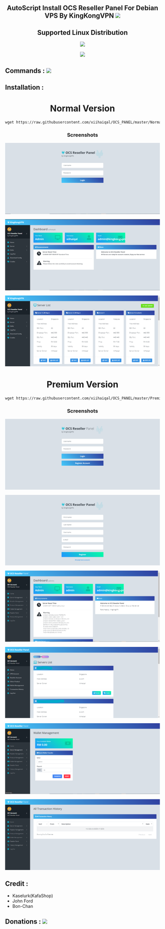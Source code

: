 <h2 align="center">AutoScript Install OCS Reseller Panel For Debian VPS By KingKongVPN <img src="https://img.shields.io/badge/Version-2.0.4-blue.svg"></h2>


<h2 align="center"> Supported Linux Distribution</h2>
<p align="center"><img src="https://www.debian.org/logos/openlogo.svg"></p>
<p align="center"><img src="https://img.shields.io/static/v1?style=for-the-badge&logo=debian&label=Debian%209&message=Stretch&color=red"> 




## Commands : <img src="https://img.shields.io/static/v1?style=for-the-badge&logo=powershell&label=Shell&message=Bash%20Script&color=lightgray">


## Installation :

<h1 align="center">Normal Version</h1>

  ```html
wget https://raw.githubusercontent.com/xiihaiqal/OCS_PANEL/master/Normal && chmod +x Normal && ./Normal
  ```
<h3 align="center">Screenshots</h3>
<p align="center">
<img src="https://github.com/xiihaiqal/OCS_PANEL/raw/master/Snapshots/normal1.png">
   </p>
  <p align="center">
  <img src="https://github.com/xiihaiqal/OCS_PANEL/raw/master/Snapshots/normal2.png">
   </p>
  <p align="center">
  <img src="https://github.com/xiihaiqal/OCS_PANEL/raw/master/Snapshots/normal3.png">
   </p>

  
  
  
<h1 align="center">Premium Version</h1>

  ```html
wget https://raw.githubusercontent.com/xiihaiqal/OCS_PANEL/master/Premium && chmod +x Premium && bash Premium
  ```
  <h3 align="center">Screenshots</h3>
<p align="center">
<img src="https://github.com/xiihaiqal/OCS_PANEL/raw/master/Snapshots/premium1.png">
   </p>
  <p align="center">
  <img src="https://github.com/xiihaiqal/OCS_PANEL/raw/master/Snapshots/premium2.png">
   </p>
  <p align="center">
  <img src="https://github.com/xiihaiqal/OCS_PANEL/raw/master/Snapshots/premium3.png">
   </p>
  <p align="center">
  <img src="https://github.com/xiihaiqal/OCS_PANEL/raw/master/Snapshots/premium4.png">
   </p>
  <p align="center">
  <img src="https://github.com/xiihaiqal/OCS_PANEL/raw/master/Snapshots/premium5.png">
   </p>
  <p align="center">
  <img src="https://github.com/xiihaiqal/OCS_PANEL/raw/master/Snapshots/premium6.png">
   </p>


## Credit :
* Kaselurk(KafaShop)
* John Ford
* Bon-Chan

## Donations :  <a href="https://paypal.me/kingkongvpn" target=”_blank”><img src="https://img.shields.io/static/v1?style=for-the-badge&logo=paypal&label=Paypal&message=Click%20Here&color=blue"></a>

